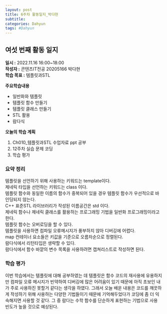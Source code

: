```yaml
---
layout: post
title: 6주차 활동일지_박다현
subtitle:
categories: Dahyun
tags: #Dahyun
---
```

## 여섯 번째 활동 일지
**일시 :** 2022.11.16 16:00~18:00  
**작성자 :** 콘텐츠IT전공 20205166 박다현  
**학습 목표 :** 템플릿과STL    

**주요학습내용**
- 일반화와 템플릿
- 템플릿 함수 만들기
- 템플릿 클래스 만들기
- STL 활용
- 람다식

**오늘의 학습 계획**
1. Ch010_템플릿과STL 수업자료 ppt 공부
2. 12주차 실습 문제 코딩  
3. 학습 평가
### 요약 정리
템플릿을 선언하기 위해 사용하는 키워드는 template이다.   
제네릭 타입을 선언하는 키워드는 class 이다.   
템플릿 함수와 동일한 이름의 함수가 중복되어 있을 경우 템플릿 함수가 우선적으로 바인딩되지 않는다.   
C++ 표준STL 라이브러리가 작성된 이름공간은 std 이다.   
제네릭 함수나 제네릭 클래스를 활용하는 프로그래밍 기법을 일반화 프로그래밍이라고 한다.   
템플릿 함수는 오버로딩을 할 수 있다.   
템플릿을 사용하면 컴파일 오류메시지가 풍부하지 않아 디버깅에 어렵다.   
map 컨테이너 요소들은 키값을 기준으로 오름차순으로 정렬된다.   
람다식에서 리턴타입은 생략할 수 있다.   
람다식에서 함수 바깥의 변수 목록을 사용하려면 캡쳐리스트로 작성하면 된다.   

### 학습 평가
이번 학습에서는 템플릿에 대해 공부하였는 데 템플릿은 함수 코드의 재사용에 유용하지만 컴파일 오류 메시지가 빈약하여 디버깅에 많은 어려움이 있기 때문에 아직 초보인 내가 주로 사용하진 못할거 같다는 생각을 하였다. 그래서 오늘 배운 내용은 코드를 깨끗하게 작성하기 위해 사용하는 다양한 기법들이기 때문에 기억해두었다가 코딩에 좀 더 익숙해지면 사용할 것 같다. 그 중 람다는 수학 함수를 단순하게 표현하는 기법으로 사용 빈도가 높을 것으로 예상된다. 
